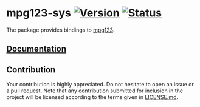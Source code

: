 # mpg123-sys [![Version][version-img]][version-url] [![Status][status-img]][status-url]

The package provides bindings to [mpg123][1].

## [Documentation][documentation]

## Contribution

Your contribution is highly appreciated. Do not hesitate to open an issue or a
pull request. Note that any contribution submitted for inclusion in the project
will be licensed according to the terms given in [LICENSE.md](LICENSE.md).

[1]: https://www.mpg123.de/

[documentation]: https://docs.rs/mpg123-sys
[status-img]: https://travis-ci.org/stainless-steel/mpg123-sys.svg?branch=master
[status-url]: https://travis-ci.org/stainless-steel/mpg123-sys
[version-img]: https://img.shields.io/crates/v/mpg123-sys.svg
[version-url]: https://crates.io/crates/mpg123-sys
